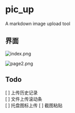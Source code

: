 # pic_up
A markdown image upload tool

## 界面
![index.png](https://i.loli.net/2018/11/04/5bdeef74e049e.png)

![page2.png](https://i.loli.net/2018/11/04/5bdeefb2a8bee.png)

## Todo  
[ ] 上传历史记录  
[ ] 文件上传滚动条  
[ ] 托盘图标上传
[ ] 截图粘贴